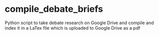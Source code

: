 # compile_debate_briefs
Python script to take debate research on Google Drive and compile and index it in a LaTex file which is uploaded to Google Drive as a pdf
